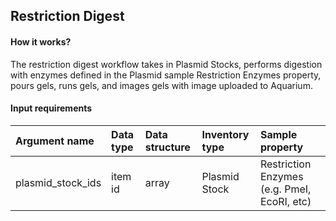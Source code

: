 Restriction Digest
---
#### How it works?
The restriction digest workflow takes in Plasmid Stocks, performs digestion with enzymes defined in the Plasmid sample Restriction Enzymes property, pours gels, runs gels, and images gels with image uploaded to Aquarium.

#### Input requirements
| Argument name   |   Data type | Data structure | Inventory type | Sample property |
|:---------- |:------------- |:------------- |:------------- |:------------- |
| plasmid_stock_ids  |  item id  | array | Plasmid Stock | Restriction Enzymes (e.g. PmeI, EcoRI, etc) |
